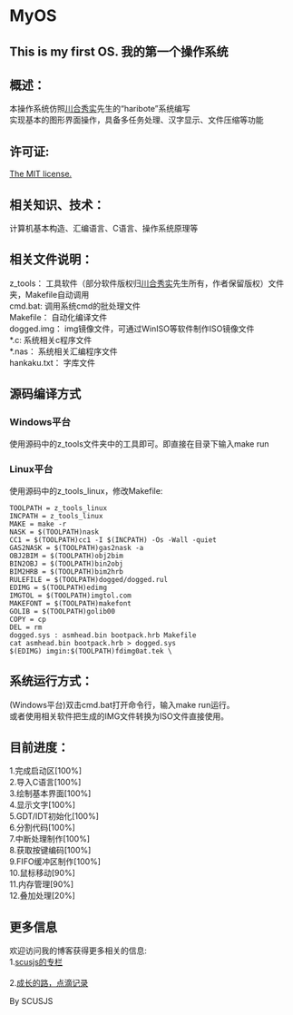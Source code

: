 ﻿MyOS
====
This is my first OS. 我的第一个操作系统
------------------------------


概述：
--------
本操作系统仿照[川合秀实](http://hrb.osask.jp/)先生的“haribote”系统编写<br />
实现基本的图形界面操作，具备多任务处理、汉字显示、文件压缩等功能

许可证:
--------
[The MIT license.](http://zh.wikipedia.org/wiki/MIT%E8%A8%B1%E5%8F%AF%E8%AD%89)<br /> 

相关知识、技术：
----------------
计算机基本构造、汇编语言、C语言、操作系统原理等

相关文件说明：
----------------
z_tools：     工具软件（部分软件版权归[川合秀实](http://hrb.osask.jp/)先生所有，作者保留版权）文件夹，Makefile自动调用<br />
cmd.bat:      调用系统cmd的批处理文件<br />
Makefile：    自动化编译文件<br />
dogged.img：  img镜像文件，可通过WinISO等软件制作ISO镜像文件<br />
*.c:          系统相关c程序文件<br />
*.nas：       系统相关汇编程序文件<br />
hankaku.txt： 字库文件<br />

源码编译方式
----------------
### Windows平台
使用源码中的z_tools文件夹中的工具即可。即直接在目录下输入make run  
### Linux平台
使用源码中的z_tools_linux，修改Makefile:<br />

    TOOLPATH = z_tools_linux  
    INCPATH = z_tools_linux  
    MAKE = make -r  
    NASK = $(TOOLPATH)nask  
    CC1 = $(TOOLPATH)cc1 -I $(INCPATH) -Os -Wall -quiet  
    GAS2NASK = $(TOOLPATH)gas2nask -a  
    OBJ2BIM = $(TOOLPATH)obj2bim  
    BIN2OBJ = $(TOOLPATH)bin2obj  
    BIM2HRB = $(TOOLPATH)bim2hrb  
    RULEFILE = $(TOOLPATH)dogged/dogged.rul  
    EDIMG = $(TOOLPATH)edimg  
    IMGTOL = $(TOOLPATH)imgtol.com  
    MAKEFONT = $(TOOLPATH)makefont  
    GOLIB = $(TOOLPATH)golib00  
    COPY = cp  
    DEL = rm  
    dogged.sys : asmhead.bin bootpack.hrb Makefile  
    cat asmhead.bin bootpack.hrb > dogged.sys  
    $(EDIMG) imgin:$(TOOLPATH)fdimg0at.tek \  
		
系统运行方式：
-----------------
(Windows平台)双击cmd.bat打开命令行，输入make run运行。<br />
或者使用相关软件把生成的IMG文件转换为ISO文件直接使用。

目前进度：
--------------
1.完成启动区[100%]<br />
2.导入C语言[100%]<br />
3.绘制基本界面[100%]<br />
4.显示文字[100%]<br />
5.GDT/IDT初始化[100%]<br />
6.分割代码[100%]<br />
7.中断处理制作[100%]<br />
8.获取按键编码[100%]<br />
9.FIFO缓冲区制作[100%]<br />
10.鼠标移动[90%]<br />
11.内存管理[90%]<br />
12.叠加处理[20%]<br />

更多信息
---------
欢迎访问我的博客获得更多相关的信息:<br />
1.[scusjs的专栏](http://blog.csdn.net/scusjs)<br />  
2.[成长的路，点滴记录](http://falcon_s.byethost15.com/)<br />




By SCUSJS




